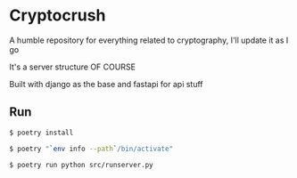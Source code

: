 # Cryptocrush

A humble repository for everything related to cryptography, I'll update it as I go

It's a server structure OF COURSE

Built with django as the base and fastapi for api stuff

## Run
```bash
$ poetry install
```

```bash
$ poetry "`env info --path`/bin/activate"
```
```bash
$ poetry run python src/runserver.py
```
